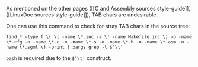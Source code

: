 As mentioned on the other pages ([[C and Assembly sources style-guide]], [[LinuxDoc sources style-guide]]), TAB chars are undesirable.

One can use this command to check for stray TAB chars in the source tree:

`find * -type f \( \( -name \*.inc -a \! -name Makefile.inc \) -o -name \*.cfg -o -name \*.c -o -name \*.s -o -name \*.h -o -name \*.asm -o -name \*.sgml \) -print | xargs grep -l $'\t'`

`bash` is required due to the `$'\t'` construct.